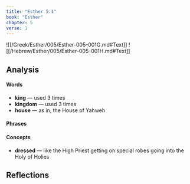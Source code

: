 ```yaml
---
title: "Esther 5:1"
book: "Esther"
chapter: 5
verse: 1
---
```

![[/Greek/Esther/005/Esther-005-001G.md#Text]]
![[/Hebrew/Esther/005/Esther-005-001H.md#Text]]

## Analysis

#### Words
- **king** — used 3 times
- **kingdom** — used 3 times
- **house** — as in, the House of Yahweh

#### Phrases

#### Concepts
- **dressed** — like the High Priest getting on special robes going into the Holy of Holies

## Reflections

